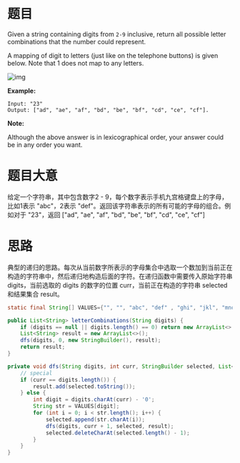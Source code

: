 # 题目

Given a string containing digits from `2-9` inclusive, return all possible letter combinations that the number could represent.

A mapping of digit to letters (just like on the telephone buttons) is given below. Note that 1 does not map to any letters.

![img](http://upload.wikimedia.org/wikipedia/commons/thumb/7/73/Telephone-keypad2.svg/200px-Telephone-keypad2.svg.png)

**Example:**

```
Input: "23"
Output: ["ad", "ae", "af", "bd", "be", "bf", "cd", "ce", "cf"].
```

**Note:**

Although the above answer is in lexicographical order, your answer could be in any order you want.

# 题目大意

给定一个字符串，其中包含数字2 - 9，每个数字表示手机九宫格键盘上的字母，比如1表示 "abc"，2表示 "def"。返回该字符串表示的所有可能的字母的组合。例如对于 "23"，返回 ["ad", "ae", "af", "bd", "be", "bf", "cd", "ce", "cf"]

# 思路

典型的递归的思路。每次从当前数字所表示的字母集合中选取一个数加到当前正在构造的字符串中，然后递归地构造后面的字符。在递归函数中需要传入原始字符串 digits，当前选取的 digits 的数字的位置 curr，当前正在构造的字符串 selected 和结果集合 result。

```java
static final String[] VALUES={"", "", "abc", "def" , "ghi", "jkl", "mno", "pqrs", "tuv", "wxyz"};

public List<String> letterCombinations(String digits) {
    if (digits == null || digits.length() == 0) return new ArrayList<>();
    List<String> result = new ArrayList<>();
    dfs(digits, 0, new StringBuilder(), result);
    return result;
}

private void dfs(String digits, int curr, StringBuilder selected, List<String> result) {
    // special
    if (curr == digits.length()) {
        result.add(selected.toString());
    } else {
        int digit = digits.charAt(curr) - '0';
        String str = VALUES[digit];
        for (int i = 0; i < str.length(); i++) {
            selected.append(str.charAt(i));
            dfs(digits, curr + 1, selected, result);
            selected.deleteCharAt(selected.length() - 1);
        }
    }
}
```

